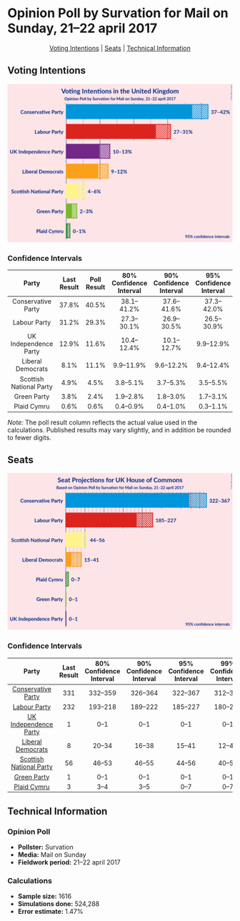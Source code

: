 # Opinion Poll by Survation for Mail on Sunday, 21–22 april 2017

<p align="center"><a href="#voting-intentions">Voting Intentions</a> | <a href="#seats">Seats</a> | <a href="#technical-information">Technical Information</a></p>

## Voting Intentions

![Graph with voting intentions not yet produced](2017-04-22-Survation.png "Voting Intentions")

### Confidence Intervals

| Party | Last Result | Poll Result | 80% Confidence Interval | 90% Confidence Interval | 95% Confidence Interval | 99% Confidence Interval |
|:-----:|:-----------:|:-----------:|:-----------------------:|:-----------------------:|:-----------------------:|:-----------------------:|
| Conservative Party | 37.8% | 40.5% | 38.1–41.2% |37.6–41.6% |37.3–42.0% |36.5–42.7% |
| Labour Party | 31.2% | 29.3% | 27.3–30.1% |26.9–30.5% |26.5–30.9% |25.9–31.6% |
| UK Independence Party | 12.9% | 11.6% | 10.4–12.4% |10.1–12.7% |9.9–12.9% |9.4–13.4% |
| Liberal Democrats | 8.1% | 11.1% | 9.9–11.9% |9.6–12.2% |9.4–12.4% |9.0–12.9% |
| Scottish National Party | 4.9% | 4.5% | 3.8–5.1% |3.7–5.3% |3.5–5.5% |3.3–5.9% |
| Green Party | 3.8% | 2.4% | 1.9–2.8% |1.8–3.0% |1.7–3.1% |1.5–3.4% |
| Plaid Cymru | 0.6% | 0.6% | 0.4–0.9% |0.4–1.0% |0.3–1.1% |0.3–1.3% |

*Note:* The poll result column reflects the actual value used in the calculations. Published results may vary slightly, and in addition be rounded to fewer digits.

## Seats

![Graph with seats not yet produced](2017-04-22-Survation-seats.png "Seats")

### Confidence Intervals

| Party | Last Result | 80% Confidence Interval | 90% Confidence Interval | 95% Confidence Interval | 99% Confidence Interval |
|:-----:|:-----------:|:-----------------------:|:-----------------------:|:-----------------------:|:-----------------------:|
| <a href="#conservative-party">Conservative Party</a> | 331 | 332–359 |326–364 |322–367 |312–373 |
| <a href="#labour-party">Labour Party</a> | 232 | 193–218 |189–222 |185–227 |180–234 |
| <a href="#uk-independence-party">UK Independence Party</a> | 1 | 0–1 |0–1 |0–1 |0–1 |
| <a href="#liberal-democrats">Liberal Democrats</a> | 8 | 20–34 |16–38 |15–41 |12–44 |
| <a href="#scottish-national-party">Scottish National Party</a> | 56 | 46–53 |46–55 |44–56 |40–58 |
| <a href="#green-party">Green Party</a> | 1 | 0–1 |0–1 |0–1 |0–1 |
| <a href="#plaid-cymru">Plaid Cymru</a> | 3 | 3–4 |3–5 |0–7 |0–7 |


## Technical Information

### Opinion Poll

+ **Pollster:** Survation
+ **Media:** Mail on Sunday
+ **Fieldwork period:** 21–22 april 2017

### Calculations

+ **Sample size:** 1616
+ **Simulations done:** 524,288
+ **Error estimate:** 1.47%

